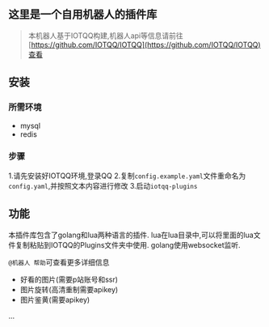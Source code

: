 ## 这里是一个自用机器人的插件库
> 本机器人基于IOTQQ构建,机器人api等信息请前往[https://github.com/IOTQQ/IOTQQ](https://github.com/IOTQQ/IOTQQ)查看

## 安装

### 所需环境
* mysql
* redis

### 步骤
1.请先安装好IOTQQ环境,登录QQ
2.复制`config.example.yaml`文件重命名为`config.yaml`,并按照文本内容进行修改
3.启动`iotqq-plugins`

## 功能
本插件库包含了golang和lua两种语言的插件.
lua在lua目录中,可以将里面的lua文件复制粘贴到IOTQQ的Plugins文件夹中使用.
golang使用websocket监听.

`@机器人 帮助`可查看更多详细信息
* 好看的图片(需要p站账号和ssr)
* 图片旋转(高清重制需要apikey)
* 图片鉴黄(需要apikey)

...


